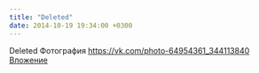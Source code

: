```yaml
---
title: "Deleted"
date: 2014-10-19 19:34:00 +0300
---
```


Deleted
Фотография
<a class="vk-attach" href="https://vk.com/photo-64954361_344113840">https://vk.com/photo-64954361_344113840</a>
<a class="vk-attach" href="https://vk.com/photo-64954361_344113840">Вложение</a>
